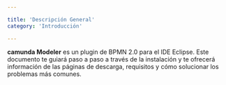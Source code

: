 ```yaml
---

title: 'Descripción General'
category: 'Introducción'

---
```


__camunda Modeler__ es un plugin de BPMN 2.0 para el IDE Eclipse. Este documento te guiará paso a paso a través de la instalación y te ofrecerá información de las páginas de descarga, requisitos y cómo solucionar los problemas más comunes. 
